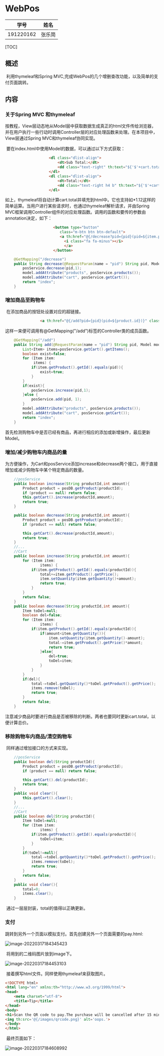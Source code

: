 # WebPos

| 学号      | 姓名   |
| --------- | ------ |
| 191220162 | 张乐简 |

[TOC]

## 概述

​		利用thymeleaf和Spring MVC,完成WebPos的几个增删查改功能，以及简单的支付页面跳转。

## 内容

### 关于Spring MVC 和thymeleaf

​		按教程，View层动态地从Model层中获取数据生成真正的html文件传给浏览器，并在用户执行一些行动时调用Controller层的对应处理函数来处理。在本项目中，View层通过Spring MVC和thymeleaf协同实现。

​		要在index.html中使用Model的数据，可以通过以下方式获取：

```html
                    <dl class="dlist-align">
                        <dt>Sub Total:</dt>
                        <dd class="text-right" th:text="${'$'+cart.total}"></dd>
                    </dl>
                    <dl class="dlist-align">
                        <dt>Total:</dt>
                        <dd class="text-right h4 b" th:text="${'$'+cart.total*1.12}"></dd>
                    </dl>
```

​		如上，thymeleaf将自动计算cart.total并填充到html中。它也支持如*1.12这样的简单运算。当用户进行某些请求时，也通过thymeleaf解析请求，并由Spring MVC框架调用Controller组件的对应处理函数。调用的函数和要传的参数由annotation决定，如下：

```html
                      <button type="button"
      					 class="m-btn btn btn-default">
 						 <a th:href="@{/decrease?pid={pid}(pid=${item.product.id})}">
                           <i class="fa fa-minus"></i>
                           </a>
                      </button>
```

```java
    @GetMapping("/decrease")
    public String decrease(@RequestParam(name = "pid") String pid, Model model) {
        posService.decrease(pid,1);
        model.addAttribute("products", posService.products());
        model.addAttribute("cart", posService.getCart());
        return "index";
    }

```

### 增加商品至购物车

​		在添加商品的按钮处设置对应的超链接。

```html
				<a th:href="@{/add?pid={pid}(pid=${product.id})}" class="btn btn-primary btn-sm float-right"> <i class="fa fa-cart-plus"></i> Add </a>
```

​		这样一来便可调用有@GetMapping("/add")标签的Controller类的成员函数。

```java
    @GetMapping("/add")
    public String add(@RequestParam(name = "pid") String pid, Model model) {
        List<Item> items=posService.getCart().getItems();
        boolean exist=false;
        for (Item item:
             items) {
            if(item.getProduct().getId().equals(pid)){
                exist=true;
            }
        }
        if(exist){
            posService.increase(pid,1);
        }else {
            posService.add(pid, 1);
        }
        model.addAttribute("products", posService.products());
        model.addAttribute("cart", posService.getCart());
        return "index";
    }
```

​		首先检测购物车中是否已经有商品，再进行相应的添加或新增操作，最后更新Model。

### 增加/减少购物车内商品的量

​		为方便操作，为Cart和posService添加increase和decrease两个接口，用于直接增加或减少购物车中某个特定商品的数量。

```java
    //posService
    public boolean increase(String productId,int amount){
        Product product = posDB.getProduct(productId);
        if (product == null) return false;
        this.getCart().increase(productId,amount);
        return true;
    }

    public boolean decrease(String productId,int amount){
        Product product = posDB.getProduct(productId);
        if (product == null) return false;

        this.getCart().decrease(productId,amount);
        return true;
    }
    //...
    //Cart
    public boolean increase(String productId,int amount){
        for (Item item:
                items) {
            if(item.getProduct().getId().equals(productId)){
                total+=item.getProduct().getPrice();
                item.setQuantity(item.getQuantity()+amount);
                return true;
            }
        }
        return false;
    }
    public boolean decrease(String productId,int amount){
        Item toDel=null;
        boolean del=false;
        for (Item item:
                items) {
            if(item.getProduct().getId().equals(productId)){
                if(amount<item.getQuantity()){
                    item.setQuantity(item.getQuantity()-amount);
                    total-=item.getProduct().getPrice()*amount;
                    return true;
                }else{
                    del=true;
                    toDel=item;
                }
            }
        }
        if(del){
            total-=toDel.getQuantity()*toDel.getProduct().getPrice();
            items.remove(toDel);
            return true;
        }
        return false;
    }
```

​		注意减少商品时要进行商品是否被移除的判断。两者也要同时更新cart.total，以便计算总价。

### 移除购物车内商品/清空购物车

​		同样通过增加接口的方式来实现。

```java
	//posService
	public boolean del(String productId){
        Product product = posDB.getProduct(productId);
        if (product == null) return false;

        this.getCart().del(productId);
        return true;
    }
    public void clear(){
        this.getCart().clear();
    }
	//...
	//Cart
	public boolean del(String productId){
        Item toDel=null;
        for (Item item:
                items) {
            if(item.getProduct().getId().equals(productId)){
                toDel=item;
            }
        }
        if(toDel!=null){
            total-=toDel.getQuantity()*toDel.getProduct().getPrice();
            items.remove(toDel);
            return true;
        }
        return false;
    }
    public void clear(){
        total=0;
        items.clear();
    }

```

​		通过一层层封装，total的值得以正确更新。

### 支付

​		跳转到另外一个页面以模拟支付。首先创建另外一个页面需要的pay.html:

![image-20220317184345423](ref/image-20220317184345423.png)

​		将用到的二维码图片放到image下。

![image-20220317184453103](ref/image-20220317184453103.png)

​		接着撰写html文件。同样使用thymeleaf来获取图片。

```html
<!DOCTYPE html>
<html lang="en" xmlns:th="http://www.w3.org/1999/html">
<head>
    <meta charset="utf-8">
    <title>Tip</title>
</head>
<body>
<h1>Scan the QR code to pay.The purchase will be cancelled after 15 minutes.</h1>
<img th:src='@{/images/qrcode.png}' alt='oops.'>
</body>
</html>

```

​		最终页面如下：

![image-20220317184608992](ref/image-20220317184608992.png)